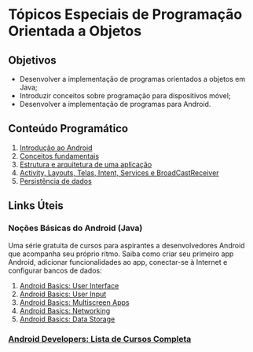 # Tópicos Especiais de Programação Orientada a Objetos

## Objetivos

+ Desenvolver a implementação de programas orientados a objetos em Java;
+ Introduzir conceitos sobre programação para dispositivos móvel;
+ Desenvolver a implementação de programas para Android.

## Conteúdo Programático

1. [Introdução ao Android](https://bit.ly/327SQQe)
1. [Conceitos fundamentais]()
1. [Estrutura e arquitetura de uma aplicação]()
1. [Activity, Layouts, Telas, Intent, Services e BroadCastReceiver]()
1. [Persistência de dados]()

## Links Úteis

### Noções Básicas do Android (Java)

Uma série gratuita de cursos para aspirantes a desenvolvedores Android que acompanha seu próprio ritmo. Saiba como criar seu primeiro app Android, adicionar funcionalidades ao app, conectar-se à Internet e configurar bancos de dados:

1. [Android Basics: User Interface](https://www.udacity.com/course/android-basics-user-interface--ud834)
2. [Android Basics: User Input](https://www.udacity.com/course/android-basics-user-input--ud836)
3. [Android Basics: Multiscreen Apps](https://www.udacity.com/course/android-basics-multiscreen-apps--ud839)
4. [Android Basics: Networking](https://www.udacity.com/course/android-basics-networking--ud843)
5. [Android Basics: Data Storage](https://www.udacity.com/course/android-basics-data-storage--ud845)

### [Android Developers: Lista de Cursos Completa](https://developer.android.com/courses)
